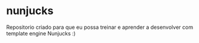 # nunjucks
Repositorio criado para que eu possa treinar e aprender a desenvolver com template engine Nunjucks :)
